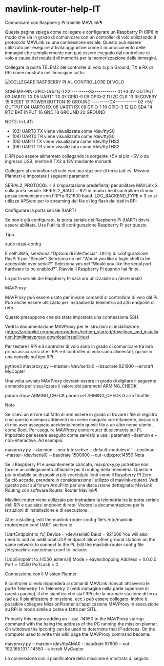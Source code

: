# mavlink-router-help-IT

Comunicare con Raspberry Pi tramite MAVLink¶

Questa pagina spiega come collegare e configurare un Raspberry Pi (RPi) in modo che sia in grado di comunicare con un controller di volo utilizzando il protocollo MAVLink su una connessione seriale. Questo può essere utilizzato per eseguire attività aggiuntive come il riconoscimento delle immagini che semplicemente non può essere eseguito dal controllore di volo a causa dei requisiti di memoria per la memorizzazione delle immagini.

Collegare la porta TELEM2 del controller di volo ai pin Ground, TX e RX di RPi come mostrato nell'immagine sotto: 

![COLLEGARE RASPBERRY PI AL CONTROLLORE DI VOLO](https://user-images.githubusercontent.com/20637640/216365366-18e6122c-1aec-431a-9c47-fb97aca54a0c.png)



SCHEMA-PIN-GPIO-Orbitty-TX2
---------SX-----------
01 +3.3V OUTPUT 
03 UART0 TX
05 UART1 TX
07 GPIO-0
09 GPIO-2
11 I2C CLK
13 RECOVERY
15 RESET
17 POWER BUTTON 
19 GROUND
---------DX-----------
02 +5V OUTPUT
04 UART0 RX
06 UART1 RX
08 GPIO-1
10 GPIO-3
12 I2C SDA
14 RTC BAT INPUT 
16 GND
18 GROUND 
20 GROUND

NOTE:
In L4T:
- (03) UART0 TX viene visualizzata come /dev/ttyS0
- (04) UART0 TR viene visualizzata come /dev/ttyS0
- (05) UART1 TX viene visualizzata come /dev/ttyTHS2
- (06) UART1 TR viene visualizzata come /dev/ttyTHS2

L'RPi può essere alimentato collegando la sorgente +5V al pin +5V o da ingresso USB, mentre il TX2 a 12V mediante morsetti.


Collegare al controllore di volo con una stazione di terra (ad es. Mission Planner) e impostare i seguenti parametri:

SERIAL2_PROTOCOL = 2 (impostazione predefinita) per abilitare MAVLink 2 sulla porta seriale.
SERIAL2_BAUD = 921 in modo che il controllore di volo possa comunicare con l'RPi a 921600 baud.
LOG_BACKEND_TYPE = 3 se si utilizza APSync per lo streaming dei file di log flash dei dati in RPi

Configurare la porta seriale (UART)

Se non è già configurato, la porta seriale del Raspberry Pi (UART) dovrà essere abilitata. Usa l'utilità di configurazione Raspberry Pi per questo.

Tipo:

sudo raspi-config

E nell'utilità, seleziona "Opzioni di interfaccia":
Utility di configurazione RasPi
E poi “Seriale”:
Seleziona no nel “Would you like a login shell to be accessible over serial?”.
Seleziona yes nel “Would you like the serial port hardware to be enabled?”.
Riavvia il Raspberry Pi quando hai finito.

La porta seriale del Raspberry Pi sarà ora utilizzabile su /dev/serial0


MAVProxy

MAVProxy può essere usato per inviare comandi al controllore di volo dal Pi. Può anche essere utilizzato per instradare la telemetria ad altri endpoint di rete.

Questo presuppone che sia stata impostata una connessione SSH.

Vedi la documentazione MAVProxy per le istruzioni di installazione (https://ardupilot.org/mavproxy/docs/getting_started/download_and_installation.html#mavproxy-downloadinstalllinux)

Per testare l'RPi e il controller di volo sono in grado di comunicare tra loro prima assicurarsi che l'RPi e il controller di volo siano alimentati, quindi in una console sul tipo RPi:

python3 mavproxy.py --master=/dev/serial0 --baudrate 921600 --aircraft MyCopter

Una volta avviato MAVProxy dovresti essere in grado di digitare il seguente comando per visualizzare il valore dei parametri ARMING_CHECK

param show ARMING_CHECK
param set ARMING_CHECK 0
arm throttle




Nota

Se ricevi un errore sul fatto di non essere in grado di trovare i file di registro o se questo esempio altrimenti non viene eseguito correttamente, assicurati di non aver assegnato accidentalmente questi file a un altro nome utente, come Root.
Per eseguire MAVProxy come router di telemetria sul Pi, impostalo per essere eseguito come servizio e usa i parametri –daemon e –non-interactive. Ad esempio:

mavproxy.py --daemon --non-interactive --default-modules='' --continue --master=/dev/serial0 --baudrate 1500000 --out=udp:pro:14550
Nota

Se il Raspberry PI è pesantemente caricato, mavproxy.py potrebbe non fornire un collegamento affidabile per il routing della telemetria. Questo è più probabile su dispositivi più vecchi/più lenti come il Raspberry PI Zero. Se ciò accade, prendere in considerazione l'utilizzo di mavlink-routerd. Vedi questo post sul forum ArduPilot per una discussione dettagliata: MavLink Routing con software Router.
Router Mavlink¶

Mavlink-router viene utilizzato per instradare la telemetria tra la porta seriale dell'RPi e qualsiasi endpoint di rete. Vedere la documentazione per le istruzioni di installazione e di esecuzione.

After installing, edit the mavlink-router config file’s /etc/mavlink-router/main.conf UART section to:

[UartEndpoint to_fc]
Device = /dev/serial0
Baud = 921600
You will also need to add an additional UDP endpoint allow other ground stations on the same network to connect to the Pi. Edit the mavlink-router config file /etc/mavlink-router/main.conf to include:

[UdpEndpoint to_14550_external]
Mode = eavesdropping
Address = 0.0.0.0
Port = 14550
PortLock = 0


Connessione con il Mission Planner

Il controller di volo risponderà ai comandi MAVLink ricevuti attraverso le porte Telemetry 1 e Telemetry 2 (vedi immagine nella parte superiore di questa pagina), il che significa che sia l'RPi che la normale stazione di terra (ad es. Il pianificatore di missione, ecc.) può essere collegato. Inoltre è possibile collegare MissionPlanner all'applicazione MAVProxy in esecuzione su RPi in modo simile a come è fatto per SITL.

Primarily this means adding an --out <ipaddress>:14550 to the MAVProxy startup command with the being the address of the PC running the mission planner. On windows the ipconfig can be used to determine that IP address. On the computer used to write this wiki page the MAVProxy command became:

mavproxy.py --master=/dev/ttyAMA0 --baudrate 57600 --out 192.168.137.1:14550 --aircraft MyCopter

La connessione con il pianificatore della missione è mostrata di seguito:

